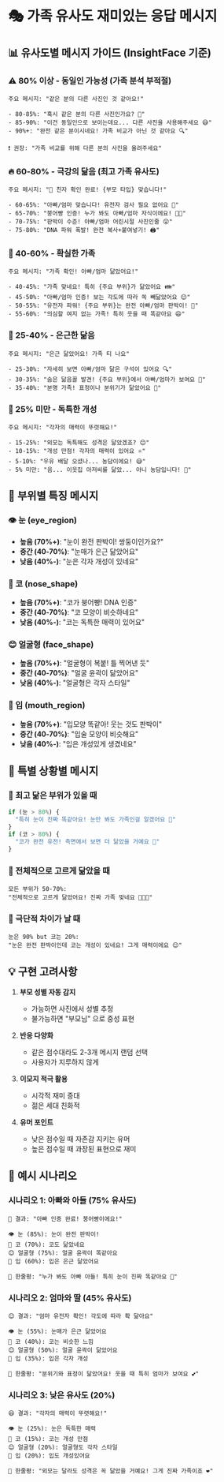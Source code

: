 # 🎭 가족 유사도 재미있는 응답 메시지

## 📊 유사도별 메시지 가이드 (InsightFace 기준)

### ⚠️ 80% 이상 - 동일인 가능성 (가족 분석 부적절)
```
주요 메시지: "같은 분의 다른 사진인 것 같아요!"

- 80-85%: "혹시 같은 분의 다른 사진인가요? 🤔"
- 85-90%: "이건 동일인으로 보이는데요... 다른 사진을 사용해주세요 😅"
- 90%+: "완전 같은 분이시네요! 가족 비교가 아닌 것 같아요 🔍"

❗ 권장: "가족 비교를 위해 다른 분의 사진을 올려주세요"
```

### 🔥 60-80% - 극강의 닮음 (최고 가족 유사도)
```
주요 메시지: "🧬 친자 확인 완료! {부모 타입} 맞습니다!"

- 60-65%: "아빠/엄마 맞습니다! 유전자 검사 필요 없어요 🧬"
- 65-70%: "붕어빵 인증! 누가 봐도 아빠/엄마 자식이에요! 👨‍👦"
- 70-75%: "판박이 수준! 아빠/엄마 어린시절 사진인줄 😲"
- 75-80%: "DNA 파워 폭발! 완전 복사+붙여넣기! 🖨️"
```

### 💙 40-60% - 확실한 가족
```
주요 메시지: "가족 확인! 아빠/엄마 닮았어요!"

- 40-45%: "가족 맞네요! 특히 {주요 부위}가 닮았어요 👪"
- 45-50%: "아빠/엄마 인증! 보는 각도에 따라 쏙 빼닮았어요 😊"
- 50-55%: "유전자 파워! {주요 부위}는 완전 아빠/엄마 판박이! 💪"
- 55-60%: "의심할 여지 없는 가족! 특히 웃을 때 똑같아요 😄"
```

### 💚 25-40% - 은근한 닮음
```
주요 메시지: "은근 닮았어요! 가족 티 나요"

- 25-30%: "자세히 보면 아빠/엄마 닮은 구석이 있어요 🔍"
- 30-35%: "숨은 닮음꼴 발견! {주요 부위}에서 아빠/엄마가 보여요 👀"
- 35-40%: "분명 가족! 표정이나 분위기가 닮았어요 🤗"
```

### 💛 25% 미만 - 독특한 개성
```
주요 메시지: "각자의 매력이 뚜렷해요!"

- 15-25%: "외모는 독특해도 성격은 닮았겠죠? 😊"
- 10-15%: "개성 만점! 각자의 매력이 있어요 ⭐"
- 5-10%: "우유 배달 오셨나... 농담이에요! 😅"
- 5% 미만: "음... 이웃집 아저씨를 닮았... 아니 농담입니다! 🤣"
```

## 🎯 부위별 특징 메시지

### 👁️ 눈 (eye_region)
- **높음 (70%+)**: "눈이 완전 판박이! 쌍둥이인가요?"
- **중간 (40-70%)**: "눈매가 은근 닮았어요"
- **낮음 (40%-)**: "눈은 각자 개성이 있네요"

### 👃 코 (nose_shape)
- **높음 (70%+)**: "코가 붕어빵! DNA 인증"
- **중간 (40-70%)**: "코 모양이 비슷하네요"
- **낮음 (40%-)**: "코는 독특한 매력이 있어요"

### 😊 얼굴형 (face_shape)
- **높음 (70%+)**: "얼굴형이 복붙! 틀 찍어낸 듯"
- **중간 (40-70%)**: "얼굴 윤곽이 닮았어요"
- **낮음 (40%-)**: "얼굴형은 각자 스타일"

### 👄 입 (mouth_region)
- **높음 (70%+)**: "입모양 똑같아! 웃는 것도 판박이"
- **중간 (40-70%)**: "입술 모양이 비슷해요"
- **낮음 (40%-)**: "입은 개성있게 생겼네요"

## 🎪 특별 상황별 메시지

### 🎯 최고 닮은 부위가 있을 때
```javascript
if (눈 > 80%) {
  "특히 눈이 진짜 똑같아요! 눈만 봐도 가족인걸 알겠어요 👀"
}
if (코 > 80%) {
  "코가 완전 유전! 측면에서 보면 더 닮았을 거예요 👃"
}
```

### 🎨 전체적으로 고르게 닮았을 때
```
모든 부위가 50-70%: 
"전체적으로 고르게 닮았어요! 진짜 가족 맞네요 👨‍👩‍👧"
```

### 🌟 극단적 차이가 날 때
```
눈은 90% but 코는 20%:
"눈은 완전 판박이인데 코는 개성이 있네요! 그게 매력이에요 😊"
```

## 💡 구현 고려사항

1. **부모 성별 자동 감지**
   - 가능하면 사진에서 성별 추정
   - 불가능하면 "부모님" 으로 중성 표현

2. **반응 다양화**
   - 같은 점수대라도 2-3개 메시지 랜덤 선택
   - 사용자가 지루하지 않게

3. **이모지 적극 활용**
   - 시각적 재미 증대
   - 젊은 세대 친화적

4. **유머 포인트**
   - 낮은 점수일 때 자존감 지키는 유머
   - 높은 점수일 때 과장된 표현으로 재미

## 🚀 예시 시나리오

### 시나리오 1: 아빠와 아들 (75% 유사도)
```
🎉 결과: "아빠 인증 완료! 붕어빵이에요!"

👁️ 눈 (85%): 눈이 완전 판박이! 
👃 코 (70%): 코도 닮았네요
😊 얼굴형 (75%): 얼굴 윤곽이 똑같아요
👄 입 (60%): 입은 은근 닮았어요

💬 한줄평: "누가 봐도 아빠 아들! 특히 눈이 진짜 똑같아요 🧬"
```

### 시나리오 2: 엄마와 딸 (45% 유사도)
```
😊 결과: "엄마 유전자 확인! 각도에 따라 확 닮아요"

👁️ 눈 (55%): 눈매가 은근 닮았어요
👃 코 (40%): 코는 비슷한 느낌
😊 얼굴형 (50%): 얼굴 윤곽이 닮았어요
👄 입 (35%): 입은 각자 개성

💬 한줄평: "분위기와 표정이 닮았어요! 웃을 때 특히 엄마가 보여요 💕"
```

### 시나리오 3: 낮은 유사도 (20%)
```
😄 결과: "각자의 매력이 뚜렷해요!"

👁️ 눈 (25%): 눈은 독특한 매력
👃 코 (15%): 코는 개성 만점
😊 얼굴형 (20%): 얼굴형도 각자 스타일
👄 입 (20%): 입도 개성있어요

💬 한줄평: "외모는 달라도 성격은 꼭 닮았을 거예요! 그게 진짜 가족이죠 ❤️"
```